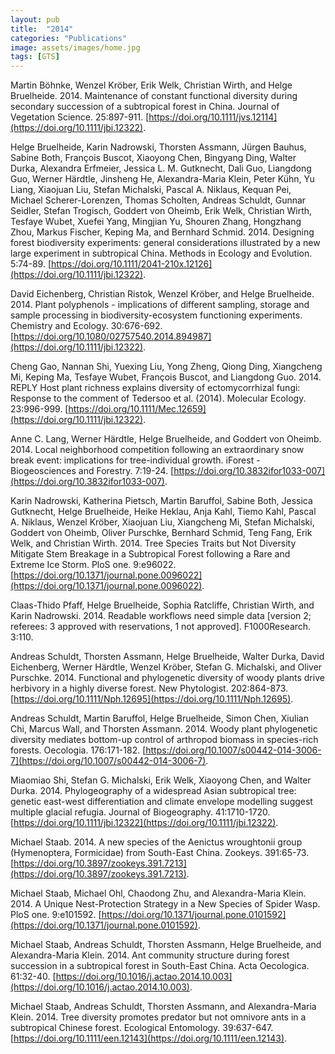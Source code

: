 ```yaml
---
layout: pub
title:  "2014"
categories: "Publications"
image: assets/images/home.jpg
tags: [GTS]
---
```

Martin Böhnke, Wenzel Kröber, Erik Welk, Christian Wirth, and Helge Bruelheide. 2014. Maintenance of constant functional diversity during secondary succession of a subtropical forest in China. Journal of Vegetation Science. 25:897-911. [https://doi.org/10.1111/jvs.12114](https://doi.org/10.1111/jbi.12322).


Helge Bruelheide, Karin Nadrowski, Thorsten Assmann, Jürgen Bauhus, Sabine Both, François Buscot, Xiaoyong Chen, Bingyang Ding, Walter Durka, Alexandra Erfmeier, Jessica L. M. Gutknecht, Dali Guo, Liangdong Guo, Werner Härdtle, Jinsheng He, Alexandra-Maria Klein, Peter Kühn, Yu Liang, Xiaojuan Liu, Stefan Michalski, Pascal A. Niklaus, Kequan Pei, Michael Scherer-Lorenzen, Thomas Scholten, Andreas Schuldt, Gunnar Seidler, Stefan Trogisch, Goddert von Oheimb, Erik Welk, Christian Wirth, Tesfaye Wubet, Xuefei Yang, Mingjian Yu, Shouren Zhang, Hongzhang Zhou, Markus Fischer, Keping Ma, and Bernhard Schmid. 2014. Designing forest biodiversity experiments: general considerations illustrated by a new large experiment in subtropical China. Methods in Ecology and Evolution. 5:74-89. [https://doi.org/10.1111/2041-210x.12126](https://doi.org/10.1111/jbi.12322).


David Eichenberg, Christian Ristok, Wenzel Kröber, and Helge Bruelheide. 2014. Plant polyphenols - implications of different sampling, storage and sample processing in biodiversity-ecosystem functioning experiments. Chemistry and Ecology. 30:676-692. [https://doi.org/10.1080/02757540.2014.894987](https://doi.org/10.1111/jbi.12322).


Cheng Gao, Nannan Shi, Yuexing Liu, Yong Zheng, Qiong Ding, Xiangcheng Mi, Keping Ma, Tesfaye Wubet, François Buscot, and Liangdong Guo. 2014. REPLY Host plant richness explains diversity of ectomycorrhizal fungi: Response to the comment of Tedersoo et al. (2014). Molecular Ecology. 23:996-999. [https://doi.org/10.1111/Mec.12659](https://doi.org/10.1111/jbi.12322).


Anne C. Lang, Werner Härdtle, Helge Bruelheide, and Goddert von Oheimb. 2014. Local neighborhood competition following an extraordinary snow break event: implications for tree-individual growth. iForest - Biogeosciences and Forestry. 7:19-24. [https://doi.org/10.3832ifor1033-007](https://doi.org/10.3832ifor1033-007).


Karin Nadrowski, Katherina Pietsch, Martin Baruffol, Sabine Both, Jessica Gutknecht, Helge Bruelheide, Heike Heklau, Anja Kahl, Tiemo Kahl, Pascal A. Niklaus, Wenzel Kröber, Xiaojuan Liu, Xiangcheng Mi, Stefan Michalski, Goddert von Oheimb, Oliver Purschke, Bernhard Schmid, Teng Fang, Erik Welk, and Christian Wirth. 2014. Tree Species Traits but Not Diversity Mitigate Stem Breakage in a Subtropical Forest following a Rare and Extreme Ice Storm. PloS one. 9:e96022. [https://doi.org/10.1371/journal.pone.0096022](https://doi.org/10.1371/journal.pone.0096022).


Claas-Thido Pfaff, Helge Bruelheide, Sophia Ratcliffe, Christian Wirth, and Karin Nadrowski. 2014. Readable workflows need simple data [version 2; referees: 3 approved with reservations, 1 not approved]. F1000Research. 3:110.


Andreas Schuldt, Thorsten Assmann, Helge Bruelheide, Walter Durka, David Eichenberg, Werner Härdtle, Wenzel Kröber, Stefan G. Michalski, and Oliver Purschke. 2014. Functional and phylogenetic diversity of woody plants drive herbivory in a highly diverse forest. New Phytologist. 202:864-873. [https://doi.org/10.1111/Nph.12695](https://doi.org/10.1111/Nph.12695).


Andreas Schuldt, Martin Baruffol, Helge Bruelheide, Simon Chen, Xiulian Chi, Marcus Wall, and Thorsten Assmann. 2014. Woody plant phylogenetic diversity mediates bottom-up control of arthropod biomass in species-rich forests. Oecologia. 176:171-182. [https://doi.org/10.1007/s00442-014-3006-7](https://doi.org/10.1007/s00442-014-3006-7).


Miaomiao Shi, Stefan G. Michalski, Erik Welk, Xiaoyong Chen, and Walter Durka. 2014. Phylogeography of a widespread Asian subtropical tree: genetic east-west differentiation and climate envelope modelling suggest multiple glacial refugia. Journal of Biogeography. 41:1710-1720. [https://doi.org/10.1111/jbi.12322](https://doi.org/10.1111/jbi.12322).


Michael Staab. 2014. A new species of the Aenictus wroughtonii group (Hymenoptera, Formicidae) from South-East China. Zookeys. 391:65-73. [https://doi.org/10.3897/zookeys.391.7213](https://doi.org/10.3897/zookeys.391.7213).


Michael Staab, Michael Ohl, Chaodong Zhu, and Alexandra-Maria Klein. 2014. A Unique Nest-Protection Strategy in a New Species of Spider Wasp. PloS one. 9:e101592. [https://doi.org/10.1371/journal.pone.0101592](https://doi.org/10.1371/journal.pone.0101592).


Michael Staab, Andreas Schuldt, Thorsten Assmann, Helge Bruelheide, and Alexandra-Maria Klein. 2014. Ant community structure during forest succession in a subtropical forest in South-East China. Acta Oecologica. 61:32-40. [https://doi.org/10.1016/j.actao.2014.10.003](https://doi.org/10.1016/j.actao.2014.10.003).


Michael Staab, Andreas Schuldt, Thorsten Assmann, and Alexandra-Maria Klein. 2014. Tree diversity promotes predator but not omnivore ants in a subtropical Chinese forest. Ecological Entomology. 39:637-647. [https://doi.org/10.1111/een.12143](https://doi.org/10.1111/een.12143).
